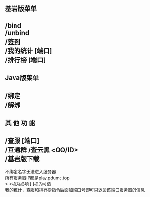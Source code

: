 ## 基岩版菜单
/bind <ID>  
/unbind  
/签到  
/我的统计 [端口]  
/排行榜 [端口]
----
## Java版菜单
/绑定 <ID>  
/解绑 
----
## 其 他 功 能
/查服 [端口]  
/互通群
/查云黑 <QQ/ID>  
/基岩版下载
----
不绑定名字无法进入服务器  
所有服务器IP都是play.pdumc.top  
< >项为必填      [ ]项为可选  
我的统计，查服和排行榜指令后面加端口号即可只返回该端口服务器的信息